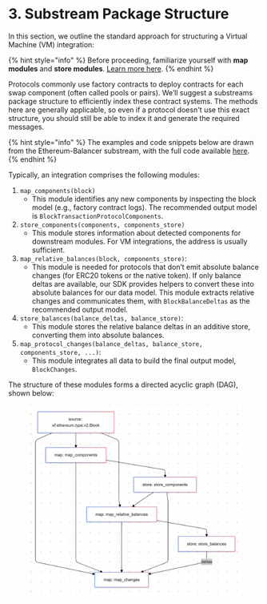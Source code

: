 # 3. Substream Package Structure

In this section, we outline the standard approach for structuring a Virtual Machine (VM) integration:

{% hint style="info" %}
Before proceeding, familiarize yourself with **map modules** and **store modules**. [Learn more here](https://substreams.streamingfast.io/documentation/develop/manifest-modules/types).
{% endhint %}

Protocols commonly use factory contracts to deploy contracts for each swap component (often called pools or pairs). We’ll suggest a substreams package structure to efficiently index these contract systems. The methods here are generally applicable, so even if a protocol doesn't use this exact structure, you should still be able to index it and generate the required messages.

{% hint style="info" %}
The examples and code snippets below are drawn from the Ethereum-Balancer substream, with the full code available [here](https://github.com/propeller-heads/propeller-protocol-lib/tree/main/substreams/ethereum-balancer).
{% endhint %}

Typically, an integration comprises the following modules:

1. `map_components(block)`
   * This module identifies any new components by inspecting the block model (e.g., factory contract logs). The recommended output model is `BlockTransactionProtocolComponents`.
2. `store_components(components, components_store)`
   * This module stores information about detected components for downstream modules. For VM integrations, the address is usually sufficient.
3. `map_relative_balances(block, components_store)`:
   * This module is needed for protocols that don’t emit absolute balance changes (for ERC20 tokens or the native token). If only balance deltas are available, our SDK provides helpers to convert these into absolute balances for our data model. This module extracts relative changes and communicates them, with `BlockBalanceDeltas` as the recommended output model.
4. `store_balances(balance_deltas, balance_store)`:
   * This module stores the relative balance deltas in an additive store, converting them into absolute balances.
5. `map_protocol_changes(balance_deltas, balance_store, components_store, ...)`:
   * This module integrates all data to build the final output model, `BlockChanges`.

The structure of these modules forms a directed acyclic graph (DAG), shown below:

<figure><img src="../../.gitbook/assets/Screenshot 2024-10-25 at 18.33.38 (1).png" alt="" width="563"><figcaption></figcaption></figure>

